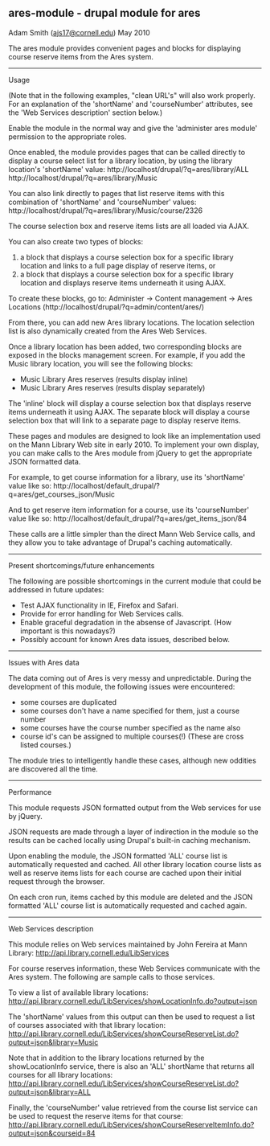 ## ares-module - drupal module for ares

Adam Smith (ajs17@cornell.edu)
May 2010

The ares module provides convenient pages and blocks for displaying course
reserve items from the Ares system.

____________________________________________
Usage

(Note that in the following examples, "clean URL's" will also work properly. For
an explanation of the 'shortName' and 'courseNumber' attributes, see the
'Web Services description' section below.)

Enable the module in the normal way and give the 'administer ares module'
permission to the appropriate roles.

Once enabled, the module provides pages that can be called directly to display
a course select list for a library location, by using the library location's
'shortName' value:
  http://localhost/drupal/?q=ares/library/ALL
  http://localhost/drupal/?q=ares/library/Music

You can also link directly to pages that list reserve items with this
combination of 'shortName' and 'courseNumber' values:
  http://localhost/drupal/?q=ares/library/Music/course/2326

The course selection box and reserve items lists are all loaded via AJAX.

You can also create two types of blocks:
  1. a block that displays a course selection box for a specific library
     location and links to a full page display of reserve items, or
  2. a block that displays a course selection box for a specific library
     location and displays reserve items underneath it using AJAX.

To create these blocks, go to:
  Administer -> Content management -> Ares Locations
  (http://localhost/drupal/?q=admin/content/ares/)

From there, you can add new Ares library locations. The location selection list
is also dynamically created from the Ares Web Services.

Once a library location has been added, two corresponding blocks are exposed in
the blocks management screen. For example, if you add the Music library
location, you will see the following blocks:
  - Music Library Ares reserves (results display inline)
  - Music Library Ares reserves (results display separately)

The 'inline' block will display a course selection box that displays reserve
items underneath it using AJAX. The separate block will display a course
selection box that will link to a separate page to display reserve items.

These pages and modules are designed to look like an implementation used on the
Mann Library Web site in early 2010. To implement your own display, you can
make calls to the Ares module from jQuery to get the appropriate JSON formatted
data.

For example, to get course information for a library, use its 'shortName' value
like so:
  http://localhost/default_drupal/?q=ares/get_courses_json/Music

And to get reserve item information for a course, use its 'courseNumber' value
like so:
  http://localhost/default_drupal/?q=ares/get_items_json/84

These calls are a little simpler than the direct Mann Web Service calls, and
they allow you to take advantage of Drupal's caching automatically.

____________________________________________
Present shortcomings/future enhancements

The following are possible shortcomings in the current module that could be
addressed in future updates:
  - Test AJAX functionality in IE, Firefox and Safari.
  - Provide for error handling for Web Services calls.
  - Enable graceful degradation in the absense of Javascript. (How important
    is this nowadays?)
  - Possibly account for known Ares data issues, described below.

____________________________________________
Issues with Ares data

The data coming out of Ares is very messy and unpredictable. During the
development of this module, the following issues were encountered:
  - some courses are duplicated
  - some courses don't have a name specified for them, just a course number
  - some courses have the course number specified as the name also
  - course id's can be assigned to multiple courses(!) (These are cross listed
      courses.)

The module tries to intelligently handle these cases, although new oddities
are discovered all the time.

____________________________________________
Performance

This module requests JSON formatted output from the Web services for use by
jQuery.

JSON requests are made through a layer of indirection in the module so the
results can be cached locally using Drupal's built-in caching mechanism.

Upon enabling the module, the JSON formatted 'ALL' course list is automatically
requested and cached. All other library location course lists as well as reserve
items lists for each course are cached upon their initial request through the
browser.

On each cron run, items cached by this module are deleted and the JSON formatted
'ALL' course list is automatically requested and cached again.

____________________________________________
Web Services description

This module relies on Web services maintained by John Fereira at Mann Library:
  http://api.library.cornell.edu/LibServices

For course reserves information, these Web Services communicate with the Ares
system. The following are sample calls to those services.

To view a list of available library locations:
  http://api.library.cornell.edu/LibServices/showLocationInfo.do?output=json

The 'shortName' values from this output can then be used to request a list of
courses associated with that library location:
  http://api.library.cornell.edu/LibServices/showCourseReserveList.do?output=json&library=Music

Note that in addition to the library locations returned by the showLocationInfo
service, there is also an 'ALL' shortName that returns all courses for all
library locations:
  http://api.library.cornell.edu/LibServices/showCourseReserveList.do?output=json&library=ALL

Finally, the 'courseNumber' value retrieved from the course list service can be
used to request the reserve items for that course:
  http://api.library.cornell.edu/LibServices/showCourseReserveItemInfo.do?output=json&courseid=84
